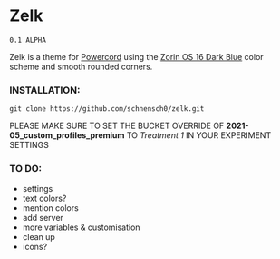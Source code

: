 # Zelk
`0.1 ALPHA`

Zelk is a theme for [Powercord](https://powercord.dev) using the [Zorin OS 16 Dark Blue](https://launchpad.net/~zorinos/+archive/ubuntu/stable/+sourcepub/12259584/+listing-archive-extra) color scheme and smooth rounded corners.

### INSTALLATION:
`git clone https://github.com/schnensch0/zelk.git`

PLEASE MAKE SURE TO SET THE BUCKET OVERRIDE OF **2021-05_custom_profiles_premium** TO *Treatment 1* IN YOUR EXPERIMENT SETTINGS

### TO DO:
* settings
* text colors?
* mention colors
* add server
* more variables & customisation
* clean up
* icons?
